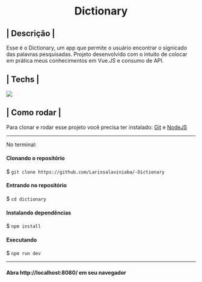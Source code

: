 
<h1 align='center'> Dictionary </h1>

## | Descrição |

Esse é o Dictionary, um app que permite o usuário encontrar o signicado das palavras pesquisadas.
Projeto desenvolvido com o intuito de colocar em prática meus conhecimentos em Vue.JS e consumo de API.

## | Techs |

<img src="https://img.shields.io/badge/Vue.js-35495E?style=for-the-badge&logo=vuedotjs&logoColor=4FC08D">


## | Como rodar |

Para clonar e rodar esse projeto você precisa ter instalado: [Git](https://git-scm.com/) e [NodeJS](https://nodejs.org/en/) 

<hr>
No terminal:

#### Clonando o repositório
$ `git clone https://github.com/Larissalaviniaba/-Dictionary`

#### Entrando no repositório
$ `cd dictionary`

#### Instalando dependências
$ `npm install`

#### Executando
$ `npm run dev`
<hr>

#### Abra http://localhost:8080/ em seu navegador 